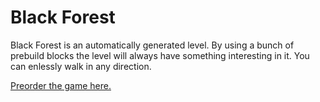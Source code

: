 # Black Forest
Black Forest is an automatically generated level. By using a bunch of prebuild blocks the level will always have something interesting in it. You can enlessly walk in any direction.  

[Preorder the game here.](http://www.wolfire.com/overgrowth)
